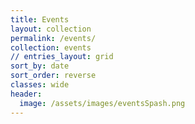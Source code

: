 ```yaml
---
title: Events
layout: collection
permalink: /events/
collection: events
// entries_layout: grid
sort_by: date
sort_order: reverse
classes: wide
header:
  image: /assets/images/eventsSpash.png
---
```



